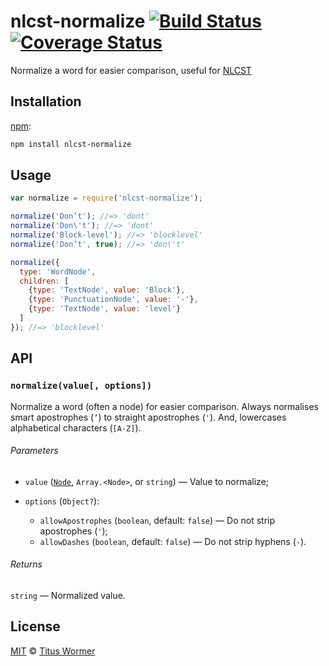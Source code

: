 # nlcst-normalize [![Build Status][travis-badge]][travis] [![Coverage Status][codecov-badge]][codecov]

Normalize a word for easier comparison, useful for [NLCST][nlcst]

## Installation

[npm][]:

```bash
npm install nlcst-normalize
```

## Usage

```js
var normalize = require('nlcst-normalize');

normalize('Don’t'); //=> 'dont'
normalize('Don\'t'); //=> 'dont'
normalize('Block-level'); //=> 'blocklevel'
normalize('Don’t', true); //=> 'don\'t'

normalize({
  type: 'WordNode',
  children: [
    {type: 'TextNode', value: 'Block'},
    {type: 'PunctuationNode', value: '-'},
    {type: 'TextNode', value: 'level'}
  ]
}); //=> 'blocklevel'
```

## API

### `normalize(value[, options])`

Normalize a word (often a node) for easier comparison.  Always
normalises smart apostrophes (`’`) to straight apostrophes (`'`).
And, lowercases alphabetical characters (`[A-Z]`).

###### Parameters

*   `value` ([`Node`][nlcst-node], `Array.<Node>`, or `string`)
    — Value to normalize;
*   `options` (`Object?`):

    *   `allowApostrophes` (`boolean`, default: `false`)
        — Do not strip apostrophes (`'`);
    *   `allowDashes` (`boolean`, default: `false`)
        — Do not strip hyphens (`-`).

###### Returns

`string` — Normalized value.

## License

[MIT][license] © [Titus Wormer][author]

<!-- Definitions -->

[travis-badge]: https://img.shields.io/travis/wooorm/nlcst-normalize.svg

[travis]: https://travis-ci.org/wooorm/nlcst-normalize

[codecov-badge]: https://img.shields.io/codecov/c/github/wooorm/nlcst-normalize.svg

[codecov]: https://codecov.io/github/wooorm/nlcst-normalize

[npm]: https://docs.npmjs.com/cli/install

[license]: LICENSE

[author]: http://wooorm.com

[nlcst]: https://github.com/wooorm/nlcst

[nlcst-node]: https://github.com/wooorm/nlcst#node
